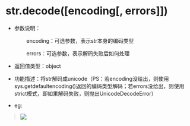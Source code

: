# str.decode([encoding[, errors]])

- 参数说明：

&emsp;&emsp;&emsp;&emsp;encoding：可选参数，表示str本身的编码类型

&emsp;&emsp;&emsp;&emsp;errors：可选参数，表示解码失败后如何处理

- 返回值类型：object

- 功能描述：将str解码成unicode（PS：若encoding没给出，则使用sys.getdefaultencoding()返回的编码类型解码；若errors没给出，则使用strict模式，即如果解码失败，则抛出UnicodeDecodeError）

- eg:

>![](http://ww4.sinaimg.cn/mw690/70cc3cccgw1eriuy2eh3uj20bw01sq2s.jpg)
